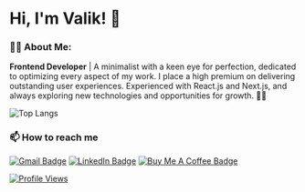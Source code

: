 # Hi, I'm Valik! 👋

### 👨‍💻 About Me:

**Frontend Developer** | A minimalist with a keen eye for perfection, dedicated to optimizing every aspect of my work. I place a high premium on delivering outstanding user experiences. Experienced with React.js and Next.js, and always exploring new technologies and opportunities for growth. 🌟🚀

![Top Langs](https://github-readme-stats.vercel.app/api/top-langs/?username=valik3201&layout=compact)

### 📫 How to reach me

[![Gmail Badge](https://img.shields.io/badge/Gmail-EA4335?logo=gmail&logoColor=fff&style=flat)](mailto:valik3201@gmail.com)
[![LinkedIn Badge](https://img.shields.io/badge/LinkedIn-0A66C2?logo=linkedin&logoColor=fff&style=flat)](https://www.linkedin.com/in/valentynchernetskyi/)
[![Buy Me A Coffee Badge](https://img.shields.io/badge/Buy%20Me%20A%20Coffee-FD0?logo=buymeacoffee&logoColor=000&style=flat)](https://www.buymeacoffee.com/valik3201)

[![Profile Views](https://visitcount.itsvg.in/api?id=valik3201&label=Profile%20Views&color=12&icon=1&pretty=false)](https://visitcount.itsvg.in)
